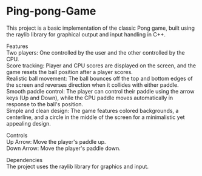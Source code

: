 # Ping-pong-Game
This project is a basic implementation of the classic Pong game, built using the raylib library for graphical output and input handling in C++.<br>

Features<br>
Two players: One controlled by the user and the other controlled by the CPU.<br>
Score tracking: Player and CPU scores are displayed on the screen, and the game resets the ball position after a player scores.<br>
Realistic ball movement: The ball bounces off the top and bottom edges of the screen and reverses direction when it collides with either paddle.<br>
Smooth paddle control: The player can control their paddle using the arrow keys (Up and Down), while the CPU paddle moves automatically in response to the ball's position.<br>
Simple and clean design: The game features colored backgrounds, a centerline, and a circle in the middle of the screen for a minimalistic yet appealing design.<br>

Controls<br>
Up Arrow: Move the player's paddle up.<br>
Down Arrow: Move the player's paddle down.<br>

Dependencies<br>
The project uses the raylib library for graphics and input.
